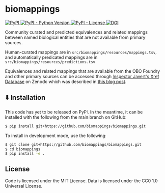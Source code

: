 # biomappings

<a href="https://pypi.org/project/biomappings">
    <img alt="PyPI" src="https://img.shields.io/pypi/v/biomappings" />
</a>
<a href="https://pypi.org/project/biomappings">
    <img alt="PyPI - Python Version" src="https://img.shields.io/pypi/pyversions/biomappings" />
</a>
<a href="https://github.com/biomappings/biomappings/blob/main/LICENSE">
    <img alt="PyPI - License" src="https://img.shields.io/pypi/l/biomappings" />
</a>
<a href="https://zenodo.org/badge/latestdoi/285352907">
    <img src="https://zenodo.org/badge/285352907.svg" alt="DOI">
</a>

Community curated and predicted equivalences and related mappings between named biological entities
that are not available from primary sources.

Human-curated mappings are in `src/biomappings/resources/mappings.tsv`, and
automatically predicated mappings are in `src/biomappings/resources/predictions.tsv`

Equivalences and related mappings that are available from the OBO Foundry and other
primary sources can be accessed through [Inspector Javert's Xref Database](https://zenodo.org/record/3757266)
on Zenodo which was described in [this blog post](https://cthoyt.com/2020/04/19/inspector-javerts-xref-database.html).

## ⬇️ Installation

This code has yet to be released on PyPI. In the meantime, it can be installed with 
the following from the main branch on GitHub:

```bash
$ pip install git+https://github.com/biomappings/biomappings.git
```

To install in development mode, use the following:

```bash
$ git clone git+https://github.com/biomappings/biomappings.git
$ cd biomappings
$ pip install -e .
```

## License

Code is licensed under the MIT License. Data is licensed under the CC0 1.0 Universal License.
